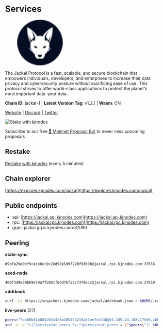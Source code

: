 # Services

<figure><img src="https://raw.githubusercontent.com/kj89/cosmos-images/main/logos/jackal.png" width="150" alt=""><figcaption></figcaption></figure>

The Jackal Protocol is a fast, scalable, and secure blockchain that empowers  individuals, developers, and enterprises to increase their data privacy and  cybersecurity posture without sacrificing ease of use. This protocol strives  to offer world-class applications to protect the planet's most important data–your data.

**Chain ID**: jackal-1 | **Latest Version Tag**: v1.2.1 | **Wasm**: ON

[Website](https://jackalprotocol.com) | [Discord](https://discord.com/invite/5GKym3p6rj) | [Twitter](https://twitter.com/Jackal_Protocol)

[![Stake with kjnodes](https://i.ibb.co/cr44Q8j/button-stake-with-kjnodes.png)](https://restake.app/jackal/jklvaloper1tr3wm3mdkz0tda6t7vavqnn7fe2g4un0f67xmt)

Subscribe to our free [🤖 Mainnet Proposal Bot](https://t.me/kjnodes_proposal_bot) to never miss upcoming proposals

## Restake

[Restake with kjnodes](https://restake.app/jackal/jklvaloper1tr3wm3mdkz0tda6t7vavqnn7fe2g4un0f67xmt) (every 5 minutes)
## Chain explorer
[https://explorer.kjnodes.com/jackal](https://explorer.kjnodes.com/jackal)

## Public endpoints

* api: [https://jackal.api.kjnodes.com](https://jackal.api.kjnodes.com)
* rpc: [https://jackal.rpc.kjnodes.com](https://jackal.rpc.kjnodes.com)
* grpc: jackal.grpc.kjnodes.com:37090

## Peering

**state-sync**

```text
d9bfa29e0cf9c4ce0cc9c26d98e5d97228f93b0b@jackal.rpc.kjnodes.com:37656
```

**seed-node**

```text
400f3d9e30b69e78a7fb891f60d76fa3c73f0ecc@jackal.rpc.kjnodes.com:37659
```

**addrbook**
```bash
curl -Ls https://snapshots.kjnodes.com/jackal/addrbook.json > $HOME/.canine/config/addrbook.json
```

**live-peers** (27)
```bash
peers="7ec80b61b883b6534f6b405353219a63ee7ed348@65.109.24.188:17556,c0b33353fb70d8d71dcb9c8848b3b4207bd56951@142.132.148.140:30603,d39fecbc409541de13fa644d90066d4dabe08262@95.165.89.222:24475,9f531c5d5c9782e06d6597443decafd00a698780@78.159.100.9:26656,7d07a94348e20b698e0ebc264a8fe6f64128368c@198.7.61.46:26656,519f2b648a2a8794ac33b195f39b6d836e09f8f2@131.153.154.13:26656,d9bfa29e0cf9c4ce0cc9c26d98e5d97228f93b0b@65.109.88.38:37656,ff94a29e02de8369faf37c76d3c97684bbd51bd6@185.16.38.165:17556,c5b43622ecd7413dd41905f6f8f5b5befd299ced@65.109.65.210:32656,713d202326eedaed41d467b26051aba62727febd@5.9.69.241:26656,ebc272824924ea1a27ea3183dd0b9ba713494f83@95.214.55.198:26906,399068f8371dce4ae5d7cd7da2c965e765e68f4b@65.108.238.102:17556,f3b96273f3b1a7d2594851badd4302f16db81cfa@23.29.55.92:26656,af774f532cf4b53528b0c418d01dbec549207841@162.19.84.205:26656,976d837d399c0914cca7ba81fcd554b1f3d7a7bd@206.172.224.141:26656,55bbee79c024a5032222ee4cac0d932c4033c63a@142.132.209.97:26656,7c85c0aa43e8027b424cb356554a4ccc801a968d@198.244.212.27:26656,a463b16c5a7cee3d77f465a0b1c0d526aef426d8@194.163.150.92:26656,d493c77e7023f052221721f32fda81a24ea2c157@149.202.72.186:26638,103d98454586d48686b9a0b734b3a3cd056ebded@15.235.114.171:26656,dbbd1e102b9d0cde827cd272205fa3a2886a6b2c@5.9.147.22:21656,dd3cab79ffae0aed4f519503b66e9403c69eeb14@85.237.193.101:25565,26b6255375a592c3b0664bd474a6975f468c3785@88.99.164.158:11126,39abb88403d434b6740b674cb2e991cc55d35308@99.241.52.117:10856,72f4f3c9ecd0d136f38da6da1e3d20ca84a7f3cd@24.158.14.210:26656,57d82676ab660e8e4471664d7fee18e3e2e3dd19@89.58.38.59:26656,1bee970060ca06b760ba75b4c8f7be5fe0d7f17d@24.158.14.214:36656"
sed -i -e "s|^persistent_peers *=.*|persistent_peers = \"$peers\"|" $HOME/.canine/config/config.toml
```
